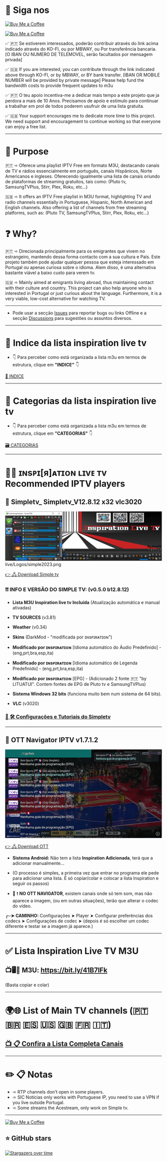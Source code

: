 # 🚩 Siga nos


<a href='https://ko-fi.com/R6R5SJ5L8' target='_blank'><img height='36' style='border:0px;height:36px;' src='https://storage.ko-fi.com/cdn/kofi2.png?v=3' border='0' alt='Buy Me a Coffee' /></a>

<p><a href="https://ko-fi.com/inspirationlinks" target="_blank" rel="noopener"><img style="border: 0px;height: 150px" src="https://jerrymoz.files.wordpress.com/2023/12/cafe.webp?w=210" alt="Buy Me a Coffee" height="150" border="0" /></a><a href="https://github.com/inspirationlinks" target="_blank" rel="noopener"><img style="border: 0px;height: 150px" src="https://jerrymoz.files.wordpress.com/2024/02/qr_github.png?w=200" alt="" height="150" border="0" /></a><a href="https://t.me/inspirationlivetv/" target="_blank" rel="noopener"><img style="border: 0px;height: 150px" src="https://jerrymoz.files.wordpress.com/2024/02/qrtelegram.jpg?w=200" alt="" height="150" border="0" /></a><a href="https://jerrymoz.wordpress.com/"><img style="border: 0px;height: 150px" src="https://jerrymoz.files.wordpress.com/2023/12/qr_blog.png?w=200" alt="" height="150" border="0" /></a></p>

✅ 🇵🇹 Se estiverem interessados, poderão contribuir através do link acima indicado através do KO-FI, ou por MBWAY, ou Por transferência bancaria.
[O IBAN OU NUMERO DE TELEMOVEL, serão facultados por mensagem privada]

✅ 🇬🇧 If you are interested, you can contribute through the link indicated above through KO-FI, or by MBWAY, or BY bank transfer.
[IBAN OR MOBILE NUMBER will be provided by private message]
Please help fund the bandwidth costs to provide frequent updates to m3u

✅ 🇵🇹 O teu apoio incentiva-me a dedicar mais tempo a este projeto que ja perdora a mais de 10 Anos. Precisamos de apoio e estimulo para continuar a trabalhar em prol de todos poderem usufruir de uma lista gratuita.

✅ 🇬🇧 Your support encourages me to dedicate more time to this project. We need support and encouragement to continue working so that everyone can enjoy a free list.

---

# 🎯 Purpose

🇵🇹 ➾ Oferece uma playlist IPTV Free em formato M3U, destacando canais de TV e rádios essencialmente em português, canais Hispânicos, Norte Americanos e ingleses. Oferecendo igualmente uma lista de canais oriundo de plataformas de streaming gratuitos, tais como: (Pluto tv, SamsungTVPlus, Stirr, Plex, Roku, etc...)

🇬🇧 ➾ It offers an IPTV Free playlist in M3U format, highlighting TV and radio channels essentially in Portuguese, Hispanic, North American and English channels. Also offering a list of channels from free streaming platforms, such as: (Pluto TV, SamsungTVPlus, Stirr, Plex, Roku, etc...)

# ❓ Why?


🇵🇹 ➾ Direcionada principalmente para os emigrantes que vivem no estrangeiro, mantendo dessa forma contacto com a sua cultura e País. Este projeto também pode ajudar qualquer pessoa que esteja interessado em Portugal ou apenas curiosa sobre o idioma. Alem disso, é uma alternativa bastante viável a baixo custo para verem tv.

🇬🇧 ➾ Mainly aimed at emigrants living abroad, thus maintaining contact with their culture and country. This project can also help anyone who is interested in Portugal or just curious about the language. Furthermore, it is a very viable, low-cost alternative for watching TV.

---

* Pode usar a secção [Issues](https://github.com/inspirationlinks/m3u/issues) para reportar bugs ou links Offline e a secção [Discussions](https://github.com/inspirationlinks/m3u/discussions) para sugestões ou assuntos diversos.

---

# 🔔 Indice da lista inspiration live tv
* 👇 Para perceber como está organizada a lista m3u em termos de estrutura, clique em <b>"INDICE"</b> 👇

[📝 INDICE](https://github.com/inspirationlinks/m3u/blob/live/INFO.md#-indice--legendas)

---

# 🔔 Categorias da lista inspiration live tv
* 👇 Para perceber como está organizada a lista m3u em termos de estrutura, clique em <b>"CATEGORIAS"</b> 👇

[🗃️ CATEGORIAS](https://github.com/inspirationlinks/m3u/blob/live/INFO.md#%EF%B8%8F-categoriasgrupos)

---

# 👍🏻 ɪɴsᴘɪ[я]ᴀᴛɪᴏɴ ʟɪvᴇ ᴛv Recommended IPTV players


## 🥇 Simpletv_ Simpletv_V12.8.12 x32 vlc3020

![SIMPLETV](/Logos/simple2023.png "SIMPLETV IPTV")
live/Logos/simple2023.png

[👉 🖧 Download Simple tv](https://www.mediafire.com/file/3sxter03w6tflfm/simpleTV_V12.8.12_%2528x32_vlc3020%2529.7z/file)

### ❗❗ INFO E VERSÃO DO SIMPLE TV: (v0.5.0 b12.8.12) 

* <b>Lista M3U Inspiration live tv Incluída</b> (Atualização automática e manual ativadas)

* <b>TV SOURCES</b> (v3.81)

* <b>Weather</b> (v0.34)

* <b>Skins</b> (DarkMod - "modificada por ɪɴsᴘɪʀᴀᴛɪᴏɴ") 

* <b>Modificado por ɪɴsᴘɪʀᴀᴛɪᴏɴ</b> [Idioma automático do Áudio Predefinido] - (eng,prt,bra,esp,ita)

* <b>Modificado por ɪɴsᴘɪʀᴀᴛɪᴏɴ</b> [Idioma  automático de Legenda Predefinido] - (eng,prt,bra,esp,ita)

* <b>Modificado por ɪɴsᴘɪʀᴀᴛɪᴏɴ</b> [EPG] - (Adicionado 2 fonte 🇵🇹 "by LITUATUI". Contem fontes de EPG de Pluto tv e SamsungTVPlus)

* <b>Sistema Windows 32 bits</b> (funciona muito bem num sistema de 64 bits).

* <b>VLC</b> (v3020)


### [📢 🛠️ Configurações e Tutoriais do Simpletv](https://inspirationlinks.boards.net/board/16/simple-tv)

---

## 🥇 OTT Navigator IPTV v1.7.1.2 


![OTT Navigator screenshot](/Logos/ott.png "OTT Navigator screenshot")

[👉 🖧 Download OTT](https://www.mediafire.com/file/nh6mlatih0vrgjf/OTT_Navigator_v1.7.1.2_premium.apk/file)

* <b>Sistema Android:</b> Não tem a lista <b>Inspiration Adicionada</b>, terá que a adicionar manualmente...
* (O processo é simples, a primeira vez que entrar no programa ele pede para adicionar uma lista. É só copiar/colar e colocar a lista Inspiration e seguir os passos)

* 📢 ❗ <b>NO OTT NAVIGATOR</b>, existem canais onde só tem som, mas não aparece a imagem, (ou em outras situações), terão que alterar o codec do vídeo.

 <b>╭─➤ CAMINHO:</b> Configurações ➤ Player ➤ Configurar preferências dos codecs ➤ Configurações de codec ➤ (depois é só escolher um codec diferente e testar se a imagem já aparece.)

---

# ✅ Lista Inspiration Live TV M3U

## **📺🖥️📱 M3U**: <https://bit.ly/41B7IFk>
(Basta copiar e colar)

---

# 🌍🌐 List of Main TV channels (🇵🇹 🇧🇷 🇪🇸 🇺🇸 🇬🇧 🇫🇷 🇮🇹)

## [📺 📋 Confira a Lista Completa Canais](https://bit.ly/3UvMvuP)

---

# ✏️ 📋 Notas

* ➾ RTP channels don't open in some players.
* ➾ SIC Notícias only works with Portuguese IP, you need to use a VPN if you live outside Portugal.
* ➾ Some streams the Acestream, only work on Simple tv.

---

<a href='https://ko-fi.com/R6R5SJ5L8' target='_blank'><img height='36' style='border:0px;height:36px;' src='https://storage.ko-fi.com/cdn/kofi2.png?v=3' border='0' alt='Buy Me a Coffee' /></a>

## ⭐ GitHub stars
[![Stargazers over time](https://starchart.cc/inspirationlinks/lista-tuga.svg)](https://starchart.cc/inspirationlinks/lista-tuga)
